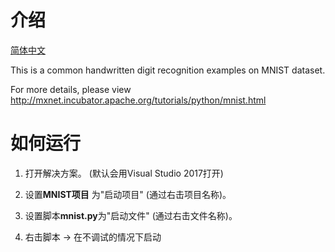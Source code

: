 # 介绍

[简体中文](/zh-hans/examples/mxnet/README.md)

This is a common handwritten digit recognition examples on MNIST dataset.

For more details, please view <http://mxnet.incubator.apache.org/tutorials/python/mnist.html>

# 如何运行

1. 打开解决方案。 (默认会用Visual Studio 2017打开)

2. 设置**MNIST项目** 为"启动项目" (通过右击项目名称)。

3. 设置脚本**mnist.py**为"启动文件" (通过右击文件名称)。

4. 右击脚本 -> 在不调试的情况下启动
